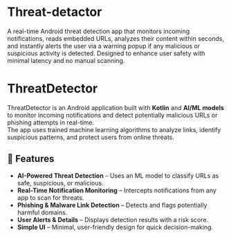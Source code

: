 # Threat-detactor
A real-time Android threat detection app that monitors incoming notifications, reads embedded URLs, analyzes their content within seconds, and instantly alerts the user via a warning popup if any malicious or suspicious activity is detected. Designed to enhance user safety with minimal latency and no manual scanning.
# ThreatDetector

ThreatDetector is an Android application built with **Kotlin** and **AI/ML models** to monitor incoming notifications and detect potentially malicious URLs or phishing attempts in real-time.  
The app uses trained machine learning algorithms to analyze links, identify suspicious patterns, and protect users from online threats.

## 🚀 Features
- **AI-Powered Threat Detection** – Uses an ML model to classify URLs as safe, suspicious, or malicious.
- **Real-Time Notification Monitoring** – Intercepts notifications from any app to scan for threats.
- **Phishing & Malware Link Detection** – Detects and flags potentially harmful domains.
- **User Alerts & Details** – Displays detection results with a risk score.
- **Simple UI** – Minimal, user-friendly design for quick decision-making.

